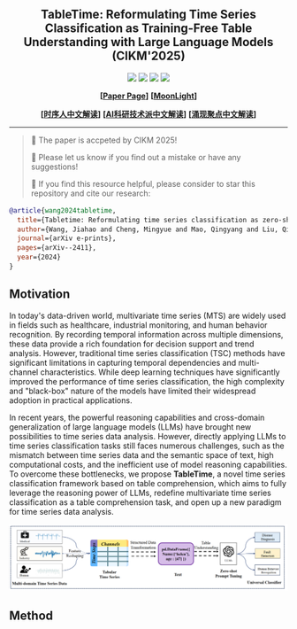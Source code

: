 <div align="center">
  <!-- <h1><b>  </b></h1> -->
  <!-- <h2><b>  </b></h2> -->
  <h2><b> TableTime: Reformulating Time Series Classification as Training-Free Table Understanding with Large Language Models (CIKM'2025)</b></h2>
</div>

<div align="center">

![](https://img.shields.io/github/last-commit/realwangjiahao/TableTime?color=green)
![](https://img.shields.io/github/stars/realwangjiahao/TableTime?color=yellow)
![](https://img.shields.io/github/forks/realwangjiahao/TableTime?color=lightblue)
![](https://img.shields.io/badge/PRs-Welcome-green)

</div>

<div align="center">


**[<a href="https://arxiv.org/abs/2411.15737">Paper Page</a>]**
**[<a href="https://www.themoonlight.io/en/review/tabletime-reformulating-time-series-classification-as-training-free-table-understanding-with-large-language-models">MoonLight</a>]**


**[<a href="https://mp.weixin.qq.com/s/7TTO8osQED9yqQ70s9Ruxw">时序人中文解读</a>]**
**[<a href="https://mp.weixin.qq.com/s/CnFpm-fuplmDEcKmC_pMGA">AI科研技术派中文解读</a>]**
**[<a href="https://mp.weixin.qq.com/s/QMVzBH7I3nkuT5QN4kNQ6A">涌现聚点中文解读</a>]**


</div>

---
> 👏 The paper is accpeted by CIKM 2025!
>
> 🙋 Please let us know if you find out a mistake or have any suggestions!
> 
> 🌟 If you find this resource helpful, please consider to star this repository and cite our research:

```bibtex
@article{wang2024tabletime,
  title={Tabletime: Reformulating time series classification as zero-shot table understanding via large language models},
  author={Wang, Jiahao and Cheng, Mingyue and Mao, Qingyang and Liu, Qi and Xu, Feiyang and Li, Xin and Chen, Enhong},
  journal={arXiv e-prints},
  pages={arXiv--2411},
  year={2024}
}
```
## Motivation

In today's data-driven world, multivariate time series (MTS) are widely used in fields such as healthcare, industrial monitoring, and human behavior recognition. By recording temporal information across multiple dimensions, these data provide a rich foundation for decision support and trend analysis. However, traditional time series classification (TSC) methods have significant limitations in capturing temporal dependencies and multi-channel characteristics. While deep learning techniques have significantly improved the performance of time series classification, the high complexity and "black-box" nature of the models have limited their widespread adoption in practical applications.

In recent years, the powerful reasoning capabilities and cross-domain generalization of large language models (LLMs) have brought new possibilities to time series data analysis. However, directly applying LLMs to time series classification tasks still faces numerous challenges, such as the mismatch between time series data and the semantic space of text, high computational costs, and the inefficient use of model reasoning capabilities. To overcome these bottlenecks, we propose **TableTime**, a novel time series classification framework based on table comprehension, which aims to fully leverage the reasoning power of LLMs, redefine multivariate time series classification as a table comprehension task, and open up a new paradigm for time series data analysis.

![](pic/background.png)<center></center>

## Method









